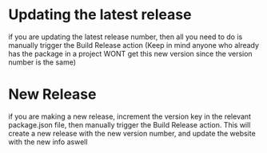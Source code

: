 # Updating the latest release
if you are updating the latest release number, then all you need to do is manually trigger the Build Release action (Keep in mind anyone who already has the package in a project WONT get this new version since the version number is the same)

# New Release
if you are making a new release, increment the version key in the relevant package.json file, then manually trigger the Build Release action. This will create a new release with the new version number, and update the website with the new info aswell